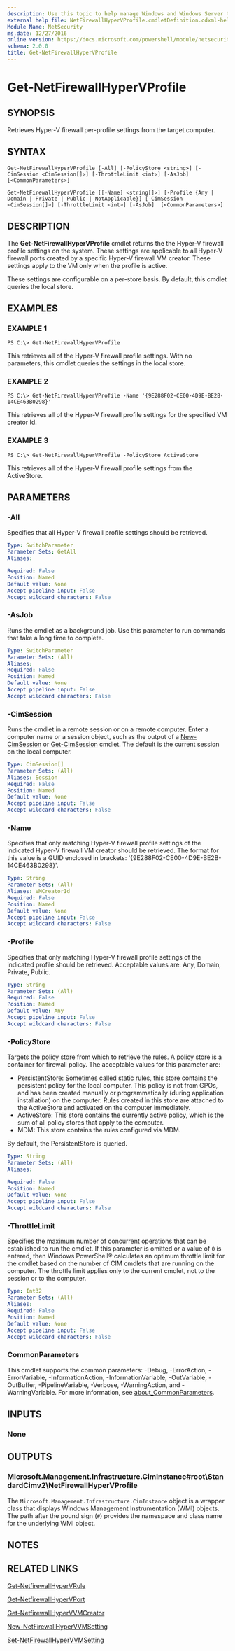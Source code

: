 ```yaml
---
description: Use this topic to help manage Windows and Windows Server technologies with Windows PowerShell.
external help file: NetFirewallHyperVProfile.cmdletDefinition.cdxml-help.xml
Module Name: NetSecurity
ms.date: 12/27/2016
online version: https://docs.microsoft.com/powershell/module/netsecurity/get-netfirewallhypervprofile?view=windowsserver2022-ps&wt.mc_id=ps-gethelp
schema: 2.0.0
title: Get-NetFirewallHyperVProfile
---
```


# Get-NetFirewallHyperVProfile

## SYNOPSIS
Retrieves Hyper-V firewall per-profile settings from the target computer.

## SYNTAX

```
Get-NetFirewallHyperVProfile [-All] [-PolicyStore <string>] [-CimSession <CimSession[]>] [-ThrottleLimit <int>] [-AsJob]  [<CommonParameters>]
```

```
Get-NetFirewallHyperVProfile [[-Name] <string[]>] [-Profile {Any | Domain | Private | Public | NotApplicable}] [-CimSession <CimSession[]>] [-ThrottleLimit <int>] [-AsJob]  [<CommonParameters>]
```

## DESCRIPTION
The **Get-NetFirewallHyperVProfile** cmdlet returns the the Hyper-V firewall profile settings on the system. These settings are applicable to all Hyper-V firewall ports created by a specific Hyper-V firewall VM creator. These settings apply to the VM only when the profile is active.

These settings are configurable on a per-store basis. By default, this cmdlet queries the local store.

## EXAMPLES

### EXAMPLE 1
```
PS C:\> Get-NetFirewallHyperVProfile
```

This retrieves all of the Hyper-V firewall profile settings. With no parameters, this cmdlet queries the settings in the local store.

### EXAMPLE 2
```
PS C:\> Get-NetFirewallHyperVProfile -Name '{9E288F02-CE00-4D9E-BE2B-14CE463B0298}'
```

This retrieves all of the Hyper-V firewall profile settings for the specified VM creator Id.

### EXAMPLE 3
```
PS C:\> Get-NetFirewallHyperVProfile -PolicyStore ActiveStore
```

This retrieves all of the Hyper-V firewall profile settings from the ActiveStore.

## PARAMETERS

### -All
Specifies that all Hyper-V firewall profile settings should be retrieved.

```yaml
Type: SwitchParameter
Parameter Sets: GetAll
Aliases: 

Required: False
Position: Named
Default value: None
Accept pipeline input: False
Accept wildcard characters: False
```

### -AsJob
Runs the cmdlet as a background job. Use this parameter to run commands that take a long time to complete.

```yaml
Type: SwitchParameter
Parameter Sets: (All)
Aliases: 
Required: False
Position: Named
Default value: None
Accept pipeline input: False
Accept wildcard characters: False
```

### -CimSession
Runs the cmdlet in a remote session or on a remote computer.
Enter a computer name or a session object, such as the output of a [New-CimSession](https://go.microsoft.com/fwlink/p/?LinkId=227967) or [Get-CimSession](https://go.microsoft.com/fwlink/p/?LinkId=227966) cmdlet.
The default is the current session on the local computer.

```yaml
Type: CimSession[]
Parameter Sets: (All)
Aliases: Session
Required: False
Position: Named
Default value: None
Accept pipeline input: False
Accept wildcard characters: False
```

### -Name
Specifies that only matching Hyper-V firewall profile settings of the indicated Hyper-V firewall VM creator should be retrieved.
The format for this value is a GUID enclosed in brackets: '{9E288F02-CE00-4D9E-BE2B-14CE463B0298}'.

```yaml
Type: String
Parameter Sets: (All)
Aliases: VMCreatorId
Required: False
Position: Named
Default value: None
Accept pipeline input: False
Accept wildcard characters: False
```

### -Profile
Specifies that only matching Hyper-V firewall profile settings of the indicated profile should be retrieved.
Acceptable values are: Any, Domain, Private, Public.

```yaml
Type: String
Parameter Sets: (All)
Required: False
Position: Named
Default value: Any
Accept pipeline input: False
Accept wildcard characters: False
```

### -PolicyStore
Targets the policy store from which to retrieve the rules. 
A policy store is a container for firewall policy. 
The acceptable values for this parameter are:
- PersistentStore: Sometimes called static rules, this store contains the persistent policy for the local computer.
This policy is not from GPOs, and has been created manually or programmatically (during application installation) on the computer.
Rules created in this store are attached to the ActiveStore and activated on the computer immediately. 
- ActiveStore: This store contains the currently active policy, which is the sum of all policy stores that apply to the computer.
- MDM: This store contains the rules configured via MDM.

By default, the PersistentStore is queried.

```yaml
Type: String
Parameter Sets: (All)
Aliases: 

Required: False
Position: Named
Default value: None
Accept pipeline input: False
Accept wildcard characters: False
```

### -ThrottleLimit
Specifies the maximum number of concurrent operations that can be established to run the cmdlet.
If this parameter is omitted or a value of `0` is entered, then Windows PowerShell® calculates an optimum throttle limit for the cmdlet based on the number of CIM cmdlets that are running on the computer.
The throttle limit applies only to the current cmdlet, not to the session or to the computer.

```yaml
Type: Int32
Parameter Sets: (All)
Aliases: 
Required: False
Position: Named
Default value: None
Accept pipeline input: False
Accept wildcard characters: False
```

### CommonParameters
This cmdlet supports the common parameters: -Debug, -ErrorAction, -ErrorVariable, -InformationAction, -InformationVariable, -OutVariable, -OutBuffer, -PipelineVariable, -Verbose, -WarningAction, and -WarningVariable. For more information, see [about_CommonParameters](https://go.microsoft.com/fwlink/?LinkID=113216).

## INPUTS

### None

## OUTPUTS

### Microsoft.Management.Infrastructure.CimInstance#root\StandardCimv2\NetFirewallHyperVProfile
The `Microsoft.Management.Infrastructure.CimInstance` object is a wrapper class that displays Windows Management Instrumentation (WMI) objects.
The path after the pound sign (`#`) provides the namespace and class name for the underlying WMI object.

## NOTES

## RELATED LINKS

[Get-NetfirewallHyperVRule](./Get-NetFirewallHyperVRule.md)

[Get-NetfirewallHyperVPort](./Get-NetFirewallHyperVPort.md)

[Get-NetfirewallHyperVVMCreator](./Get-NetFirewallHyperVVMCreator.md)

[New-NetFirewallHyperVVMSetting](./New-NetFirewallHyperVVMSetting.md)

[Set-NetFirewallHyperVVMSetting](./Set-NetFirewallHyperVVMSetting.md)